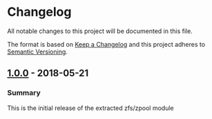 # Changelog

All notable changes to this project will be documented in this file.

The format is based on [Keep a Changelog](http://keepachangelog.com/en/1.0.0/) and this project adheres to [Semantic Versioning](http://semver.org).

## [1.0.0] - 2018-05-21
### Summary
This is the initial release of the extracted zfs/zpool module

[1.0.0]: https://github.com/puppetlabs/puppetlabs-zfs_core/releases/tag/1.0.0
